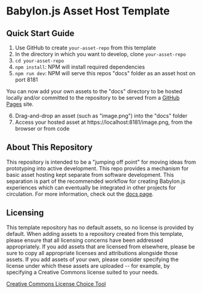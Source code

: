 # Babylon.js Asset Host Template

## Quick Start Guide

1. Use GitHub to create `your-asset-repo` from this template
2. In the directory in which you want to develop, clone `your-asset-repo`
3. `cd your-asset-repo`
4. `npm install`: NPM will install required dependencies
5. `npm run dev`: NPM will serve this repos "docs" folder as an asset host on port 8181

You can now add your own assets to the "docs" directory to be hosted 
locally and/or committed to the repository to be served from a 
[GitHub Pages](https://guides.github.com/features/pages/) site.

6. Drag-and-drop an asset (such as "image.png") into the "docs" folder
7. Access your hosted asset at https://localhost:8181/image.png, from the browser or from code

## About This Repository

This repository is intended to be a "jumping off point" for moving
ideas from prototyping into active development. This repo provides a 
mechanism for basic asset hosting kept separate from software development.
This separation is part of the recommended workflow for creating Babylon.js
experiences which can eventually be integrated in other projects for 
circulation. For more information, check out the
[docs page](https://TODO-make-a-docs-page-for-this).

## Licensing

This template repository has no default assets, so no license is provided
by default. When adding assets to a repository created from this template,
please ensure that all licensing concerns have been addressed 
appropriately. If you add assets that are licensed from elsewhere, please
be sure to copy all appropriate licenses and attributions 
alongside those assets. If you add assets of your own, please consider
specifying the license under which these assets are uploaded -- for 
example, by specifying a Creative Commons license suited to your needs.

[Creative Commons License Choice Tool](https://creativecommons.org/choose/)
